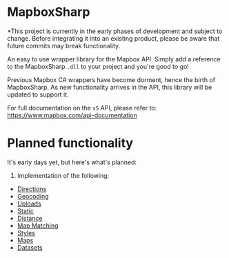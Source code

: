 # MapboxSharp

*This project is currently in the early phases of development and subject to change. Before integrating it into an existing product, please be aware that future commits may break functionality. 

An easy to use wrapper library for the Mapbox API. Simply add a reference to the MapboxSharp `.dll` to your project and you're good to go!

Previous Mapbox C# wrappers have become dorment, hence the birth of MapboxSharp. As new functionality arrives in the API, this library will be updated to support it.

For full documentation on the `v5` API, please refer to: https://www.mapbox.com/api-documentation

# Planned functionality

It's early days yet, but here's what's planned:

1. Implementation of the following:
 * [Directions](https://www.mapbox.com/api-documentation/#directions)
 * [Geocoding](https://www.mapbox.com/api-documentation/#geocoding)
 * [Uploads](https://www.mapbox.com/api-documentation/#uploads)
 * [Static](https://www.mapbox.com/api-documentation/#static)
 * [Distance](https://www.mapbox.com/api-documentation/#distance)
 * [Map Matching](https://www.mapbox.com/api-documentation/#map-matching)
 * [Styles](https://www.mapbox.com/api-documentation/#styles)
 * [Maps](https://www.mapbox.com/api-documentation/#maps)
 * [Datasets](https://www.mapbox.com/api-documentation/#datasets)
 
